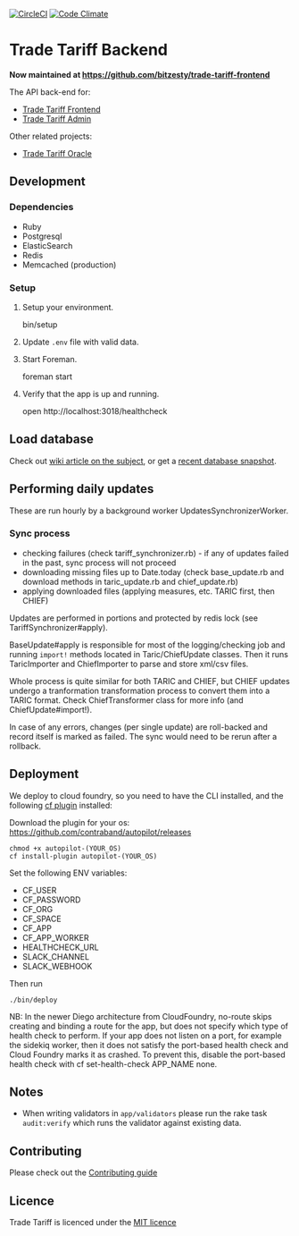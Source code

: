 [![CircleCI](https://circleci.com/gh/bitzesty/trade-tariff-backend/tree/master.svg?style=svg&circle-token=b8a9dd7a0291f0c6c5558c6c5240be5908dbb649)](https://circleci.com/gh/bitzesty/trade-tariff-backend/tree/master)
[![Code Climate](https://codeclimate.com/github/bitzesty/trade-tariff-backend/badges/gpa.svg)](https://codeclimate.com/github/bitzesty/trade-tariff-backend)

# Trade Tariff Backend

__Now maintained at https://github.com/bitzesty/trade-tariff-frontend__

The API back-end for:

* [Trade Tariff Frontend](https://github.com/alphagov/trade-tariff-frontend)
* [Trade Tariff Admin](https://github.com/alphagov/trade-tariff-admin)

Other related projects:

* [Trade Tariff Oracle](https://github.com/alphagov/trade-tariff-oracle)

## Development

### Dependencies

  - Ruby
  - Postgresql
  - ElasticSearch
  - Redis
  - Memcached (production)

### Setup

1. Setup your environment.

    bin/setup

2. Update `.env` file with valid data.

3. Start Foreman.

    foreman start

4. Verify that the app is up and running.

    open http://localhost:3018/healthcheck

## Load database

Check out [wiki article on the subject](https://github.com/alphagov/trade-tariff-backend/wiki/System-rebuild-procedure), or get a [recent database snapshot](mailto:support@bitzesty.com).

## Performing daily updates

These are run hourly by a background worker UpdatesSynchronizerWorker.

### Sync process

- checking failures (check tariff_synchronizer.rb) - if any of updates failed in the past, sync process will not proceed
- downloading missing files up to Date.today (check base_update.rb and download methods in taric_update.rb and chief_update.rb)
- applying downloaded files (applying measures, etc. TARIC first, then CHIEF)

Updates are performed in portions and protected by redis lock (see TariffSynchronizer#apply).

BaseUpdate#apply is responsible for most of the logging/checking job and running
`import!` methods located in Taric/ChiefUpdate classes. Then it runs TaricImporter
and ChiefImporter to parse and store xml/csv files.

Whole process is quite similar for both TARIC and CHIEF, but CHIEF updates undergo a tranformation
transformation process to convert them into a TARIC format. Check ChiefTransformer class for more info (and ChiefUpdate#import!).

In case of any errors, changes (per single update) are roll-backed and record itself is marked as failed. The sync would need to be rerun after a rollback.

## Deployment

We deploy to cloud foundry, so you need to have the CLI installed, and the following [cf plugin](https://docs.cloudfoundry.org/cf-cli/use-cli-plugins.html) installed:

Download the plugin for your os:  https://github.com/contraband/autopilot/releases

    chmod +x autopilot-(YOUR_OS)
    cf install-plugin autopilot-(YOUR_OS)

Set the following ENV variables:
* CF_USER
* CF_PASSWORD
* CF_ORG
* CF_SPACE
* CF_APP
* CF_APP_WORKER
* HEALTHCHECK_URL
* SLACK_CHANNEL
* SLACK_WEBHOOK

Then run

    ./bin/deploy

NB: In the newer Diego architecture from CloudFoundry, no-route skips creating and binding a route for the app, but does not specify which type of health check to perform. If your app does not listen on a port, for example the sidekiq worker, then it does not satisfy the port-based health check and Cloud Foundry marks it as crashed. To prevent this, disable the port-based health check with cf set-health-check APP_NAME none.

## Notes

* When writing validators in `app/validators` please run the rake task
`audit:verify` which runs the validator against existing data.

## Contributing

Please check out the [Contributing guide](https://github.com/alphagov/trade-tariff-backend/blob/master/CONTRIBUTING.md)

## Licence

Trade Tariff is licenced under the [MIT licence](https://github.com/alphagov/trade-tariff-backend/blob/master/LICENCE.txt)
